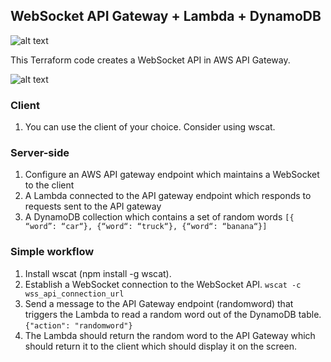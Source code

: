 ## WebSocket API Gateway + Lambda + DynamoDB

![alt text](https://i.ibb.co/V3v9sG6/amwell-ws-infra.png "WSS API Workflow")

This Terraform code creates a WebSocket API in AWS API Gateway.

![alt text](https://s3.gifyu.com/images/ezgif.com-gif-makerec37cba4736ba86e.gif "WSS API Workflow")

### Client
1. You can use the client of your choice. Consider using wscat.

### Server-side

1. Configure an AWS API gateway endpoint which maintains a WebSocket to
the client
2. A Lambda connected to the API gateway endpoint which responds to
requests sent to the API gateway
3. A DynamoDB collection which contains a set of random words
        `[{ “word”: “car“}, {“word“: “truck“}, {“word“: “banana“}]`

### Simple workflow
1. Install wscat (npm install -g wscat).
2. Establish a WebSocket connection to the WebSocket API.
    `wscat -c wss_api_connection_url`
3. Send a message to the API Gateway endpoint (randomword) that triggers the Lambda to read a random word out of the DynamoDB table.
    `{"action": "randomword"}`
4. The Lambda should return the random word to the API Gateway which should return it to the client which should display it on the screen.
